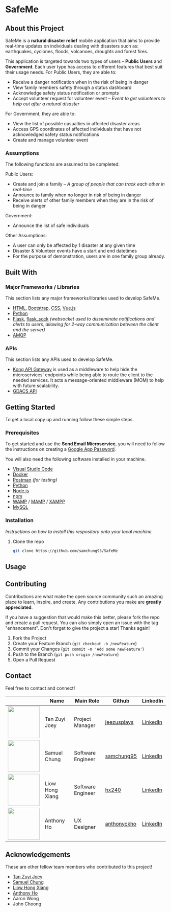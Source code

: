 # SafeMe
## About this Project
SafeMe is a **natural disaster relief** mobile application that aims to provide real-time updates on individuals dealing with disasters such as: earthquakes, cyclones, floods, volcanoes, droughts and forest fires. 

This application is targeted towards two types of users – **Public Users** and **Government**. Each user type has access to different features that best suit their usage needs. For Public Users, they are able to:
* Receive a danger notification when in the risk of being in danger
* View family members safety through a status dashboard
* Acknowledge safety status notification or prompts
* Accept volunteer request for volunteer event – *Event to get volunteers to help out after a natural disaster*

For Government, they are able to:
* View the list of possible casualties in affected disaster areas
* Access GPS coordinates of affected individuals that have not acknowledged safety status notifications
* Create and manage volunteer event

### Assumptions
The following functions are assumed to be completed:

Public Users:
* Create and join a family – *A group of people that can track each other in real-time*
* Announce to family when no longer in risk of being in danger
* Receive alerts of other family members when they are in the risk of being in danger

Government:
* Announce the list of safe individuals

Other Assumptions:
* A user can only be affected by 1 disaster at any given time
* Disaster & Volunteer events have a start and end datetimes
* For the purpose of demonstration, users are in one family group already. 

## Built With
### Major Frameworks / Libraries
This section lists any major frameworks/libraries used to develop SafeMe.

* [HTML](https://www.w3schools.com/html/), [Bootstrap](https://getbootstrap.com/), [CSS](https://www.w3schools.com/css/), [Vue.js](https://vuejs.org/)
* [Python](https://www.python.org/)
* [Flask](https://flask.palletsprojects.com/en/2.2.x/), [flask_sock](https://flask-sock.readthedocs.io/en/latest/) *(websocket used to disseminate notifications and alerts to users, allowing for 2-way communication between the client and the server)*
* [AMQP](https://www.amqp.org/)

### APIs
This section lists any APIs used to develop SafeMe.
* [Kong API Gateway](https://docs.konghq.com/gateway/latest/) is used as a middleware to help hide the microservices' endpoints while being able to route the client to the needed services. It acts a message-oriented middleware (MOM) to help with future scalability.
* [GDACS API](https://www.gdacs.org/)

## Getting Started
To get a local copy up and running follow these simple steps.

### Prerequisites
To get started and use the **Send Email Microservice**, you will need to follow the instructions on creating a [Google App Password](https://support.google.com/accounts/answer/185833?visit_id=638159212202344047-122164626).

You will also need the following software installed in your machine.
* [Visual Studio Code](https://code.visualstudio.com/)
* [Docker](https://www.docker.com/)
* [Postman](https://www.postman.com/) *(for testing)*
* [Python](https://www.python.org/)
* [Node.js](https://nodejs.org/en/)
* [npm](https://www.npmjs.com/)
* [WAMP](https://www.wampserver.com/en/) / [MAMP](https://www.mamp.info/en/) / [XAMPP](https://www.apachefriends.org/index.html)
* [MySQL](https://www.mysql.com/)

<!-- To run this project locally on your machine, follow the following steps.
* npm
  ```sh
  npm install -g npm
  ``` -->
### Installation

_Instructions on how to install this respository onto your local machine._

1. Clone the repo
   ```sh
   git clone https://github.com/samchung95/SafeMe
   ```
<!-- 2. Install NPM packages
   ```sh
   npm install
   ```
3. Run vue
   ```sh
   npm run dev
   ```
4. Go to your local host
   ```sh
   http://localhost:8080 or https://localhost:8081
   ``` -->

## Usage

## Contributing
Contributions are what make the open source community such an amazing place to learn, inspire, and create. Any contributions you make are **greatly appreciated**.

If you have a suggestion that would make this better, please fork the repo and create a pull request. You can also simply open an issue with the tag "enhancement".
Don't forget to give the project a star! Thanks again!

1. Fork the Project
2. Create your Feature Branch (`git checkout -b /newFeature`)
3. Commit your Changes (`git commit -m 'Add some newFeature'`)
4. Push to the Branch (`git push origin /newFeature`)
5. Open a Pull Request

## Contact
Feel free to contact and connect!

|| Name | Main Role | Github | LinkedIn |
|-----------| ----------- | ----------- | ----------- | ----------- |
|<img src="https://avatars.githubusercontent.com/u/68149788?v=4" width="100"></img>|Tan Zuyi Joey|Project Manager|[jeezusplays](https://github.com/jeezusplays)|[LinkedIn](https://linkedin.com/in/joey-tan-zuyi)|
|<img src="https://avatars.githubusercontent.com/u/41113285?v=4" width="100"></img>|Samuel Chung|Software Engineer|[samchung95](https://github.com/samchung95)|[LinkedIn](https://www.linkedin.com/in/samuel-chung-339688154/)|
|<img src="https://avatars.githubusercontent.com/u/111420736?v=4" width="100"></img>|Liow Hong Xiang|Software Engineer|[hx240](https://github.com/hx240)|[LinkedIn](https://www.linkedin.com/in/liowhongxiang/)|
|<img src="https://avatars.githubusercontent.com/u/111410622?v=4" width="100"></img>|Anthony Ho|UX Designer|[anthonyckho](https://github.com/anthonyckho)|[LinkedIn](https://www.linkedin.com/in/anthony-ho-uxdesign/)|

## Acknowledgements
These are other fellow team members who contributed to this project!
* [Tan Zuyi Joey](https://linkedin.com/in/joey-tan-zuyi)
* [Samuel Chung](https://www.linkedin.com/in/samuel-chung-339688154/)
* [Liow Hong Xiang](https://www.linkedin.com/in/liowhongxiang/)
* [Anthony Ho](https://www.linkedin.com/in/anthony-ho-uxdesign/)
* Aaron Wong
* John Choong
